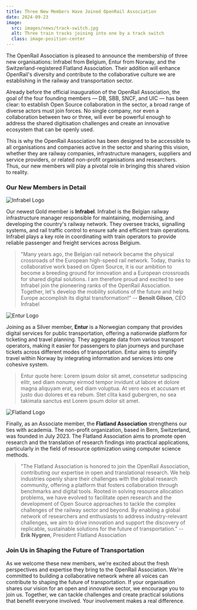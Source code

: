 ```yaml
---
title: Three New Members Have Joined OpenRail Association
date: 2024-09-23
image:
  src: images/news/track-switch.jpg
  alt: Three train tracks joining into one by a track switch
  class: image-position-center
---
```


The OpenRail Association is pleased to announce the membership of three new organisations: Infrabel from Belgium, Entur from Norway, and the Switzerland-registered Flatland Association. Their addition will enhance OpenRail's diversity and contribute to the collaborative culture we are establishing in the railway and transportation sector.

Already before the official inauguration of the OpenRail Association, the goal of the four founding members — DB, SBB, SNCF, and UIC — has been clear: to establish Open Source collaboration in the sector, a broad range of diverse actors must join forces. No single company, nor even a collaboration between two or three, will ever be powerful enough to address the shared digitisation challenges and create an innovative ecosystem that can be openly used.

This is why the OpenRail Association has been designed to be accessible to all organisations and companies active in the sector and sharing this vision, whether they are railway companies, infrastructure managers, suppliers and service providers, or related non-profit organisations and researchers. Thus, our new members will play a pivotal role in bringing this shared vision to reality.

### Our New Members in Detail

![Infrabel Logo](/images/members/infrabel.png?width=180#float-start)

Our newest Gold member is **Infrabel**. Infrabel is the Belgian railway infrastructure manager responsible for maintaining, modernising, and developing the country's railway network. They oversee tracks, signalling systems, and rail traffic control to ensure safe and efficient train operations. Infrabel plays a key role in coordinating with train operators to provide reliable passenger and freight services across Belgium.

> "Many years ago, the Belgian rail network became the physical crossroads of the European high-speed rail network. Today, thanks to collaborative work based on Open Source, it is our ambition to become a breeding ground for innovation and a European crossroads for shared digital solutions. I am therefore proud and excited to see Infrabel join the pioneering ranks of the OpenRail Association. Together, let's develop the mobility solutions of the future and help Europe accomplish its digital transformation!" -- **Benoît Gilson**, CEO Infrabel

![Entur Logo](/images/members/entur.png?width=180#float-end)

Joining as a Silver member, **Entur** is a Norwegian company that provides digital services for public transportation, offering a nationwide platform for ticketing and travel planning. They aggregate data from various transport operators, making it easier for passengers to plan journeys and purchase tickets across different modes of transportation. Entur aims to simplify travel within Norway by integrating information and services into one cohesive system.

> Entur quote here: Lorem ipsum dolor sit amet, consetetur sadipscing elitr, sed diam nonumy eirmod tempor invidunt ut labore et dolore magna aliquyam erat, sed diam voluptua. At vero eos et accusam et justo duo dolores et ea rebum. Stet clita kasd gubergren, no sea takimata sanctus est Lorem ipsum dolor sit amet.

![Flatland Logo](/images/members/flatland.jpg?width=180#float-start)

Finally, as an Associate member, the **Flatland Association** strengthens our ties with academia. The non-profit organization, based in Bern, Switzerland, was founded in July 2023. The Flatland Association aims to promote open research and the translation of research findings into practical applications, particularly in the field of resource optimization using computer science methods.

> "The Flatland Association is honored to join the OpenRail Association, contributing our expertise in open and translational research. We help industries openly share their challenges with the global research community, offering a platform that fosters collaboration through benchmarks and digital tools. Rooted in solving resource allocation problems, we have evolved to facilitate open research and the development of Open Source approaches to tackle the complex challenges of the railway sector and beyond. By enabling a global network of researchers and enthusiasts to address industry-relevant challenges, we aim to drive innovation and support the discovery of replicable, sustainable solutions for the future of transportation." -- **Erik Nygren**, President Flatland Association

### Join Us in Shaping the Future of Transportation

As we welcome these new members, we're excited about the fresh perspectives and expertise they bring to the OpenRail Association. We're committed to building a collaborative network where all voices can contribute to shaping the future of transportation. If your organisation shares our vision for an open and innovative sector, we encourage you to join us. Together, we can tackle challenges and create practical solutions that benefit everyone involved. Your involvement makes a real difference.
